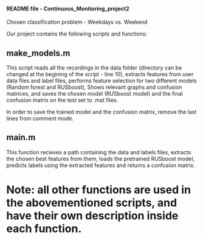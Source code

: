 #### README file - Continuous_Monitoring_project2 ####
 
Chosen classification problem - Weekdays vs. Weekend

Our project contains the following scripts and functions:

## make_models.m ##
This script reads all the recordings in the data folder (directory can be changed at the begining of the script - line 10),
extracts features from user data files and label files,
performs feature selection for two different models (Random forest and RUSboost),
Shows relevant graphs and confusion matrices,
and saves the chosen model (RUSboost model) and the final confusion matrix on the test set to .mat files. 

In order to save the trained model and the confusion matrix, remove the last lines from comment mode.

## main.m ## 
This function recieves a path containing the data and labels files, 
extracts the chosen best features from them,
loads the pretrained RUSboost model,
predicts labels using the extracted features and returns a confusion matrix.


# Note: all other functions are used in the abovementioned scripts, and have their own description inside each function.
